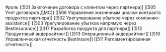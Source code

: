 #роль 
[[501 Заключение договора с клиентом через партнера]]
[[505 Учет договоров ДМС]]
[[506 Управление жизненным циклом контракта продуктов партнера]]
[[502 Урегулирование убытков через компанию-assistance]]
[[503 Урегулирование убытков напрямую через BestInsurance]]
[[317 Разработка продукта для партнера]]
[[512 Продуктовый андеррайтинг]]
[[513 Операционный андеррайтинг]]
[[510 Управленческая отчетность BestInsure]]
[[511 Регламентированная отчетность]]
